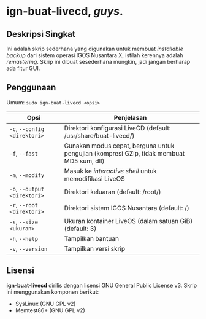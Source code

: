 # ign-buat-livecd, *guys*.
## Deskripsi Singkat
Ini adalah skrip sederhana yang digunakan untuk membuat *installable backup* dari sistem operasi IGOS Nusantara X, istilah kerennya adalah *remastering*. Skrip ini dibuat sesederhana mungkin, jadi jangan berharap ada fitur GUI.

## Penggunaan
Umum: `sudo ign-buat-livecd <opsi>`

Opsi                               | Penjelasan
-----------------------------------|-----------------------------------
`-c`, `--config <direktori>`       | Direktori konfigurasi LiveCD (default: /usr/share/buat-livecd/)
`-f`, `--fast`                     | Gunakan modus cepat, berguna untuk pengujian (kompresi GZip, tidak membuat MD5 sum, dll)
`-m`, `--modify`                   | Masuk ke *interactive shell* untuk memodifikasi LiveOS
`-o`, `--output <direktori>`       | Direktori keluaran (default: /root/)
`-r`, `--root <direktori>`         | Direktori sistem IGOS Nusantara (default: /)
`-s`, `--size <ukuran>`            | Ukuran kontainer LiveOS (dalam satuan GiB) (default: 3)
`-h`, `--help`                     | Tampilkan bantuan
`-v`, `--version`                  | Tampilkan versi skrip

## Lisensi
__ign-buat-livecd__ dirilis dengan lisensi GNU General Public License v3.
Skrip ini menggunakan komponen berikut:
* SysLinux (GNU GPL v2)
* Memtest86+ (GNU GPL v2)

